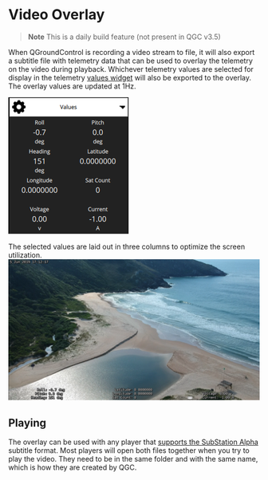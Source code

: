 # Video Overlay

> **Note** This is a daily build feature (not present in QGC v3.5)

When QGroundControl is recording a video stream to file, it will also export a subtitle file with telemetry data that can be used to overlay the telemetry on the video during playback. Whichever telemetry values are selected for display in the telemetry [values widget](FlyView.md#values-telemetry) will also be exported to the overlay. The overlay values are updated at 1Hz.

![Values Widget](../../assets/fly/overlay_widget.png)

The selected values are laid out in three columns to optimize the screen utilization. ![Overlay in action](../../assets/fly/overlay_capture.png)

## Playing

The overlay can be used with any player that [supports the SubStation Alpha](https://en.wikipedia.org/wiki/SubStation_Alpha#Players_and_renderers) subtitle format. Most players will open both files together when you try to play the video. They need to be in the same folder and with the same name, which is how they are created by QGC.